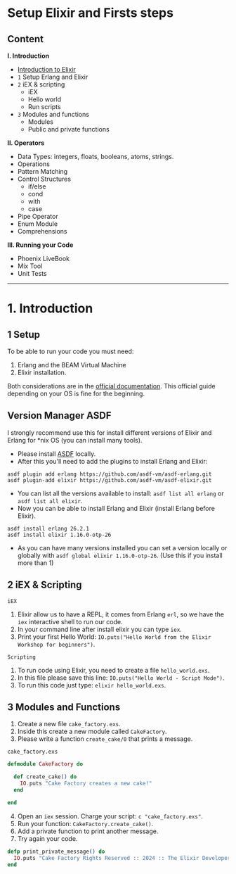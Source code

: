 # Setup Elixir and Firsts steps
## Content 

**I. Introduction**
- [Introduction to Elixir](https://github.com/the-elixir-developer/welcome-elixir)
- `1` Setup Erlang and Elixir
- `2` iEX & scripting
  - iEX
  - Hello world
  - Run scripts
- `3` Modules and functions
  - Modules
  - Public and private functions

**II. Operators**  
- Data Types: integers, floats, booleans, atoms, strings.
- Operations
- Pattern Matching
- Control Structures
  - if/else
  - cond
  - with
  - case
- Pipe Operator
- Enum Module
- Comprehensions

**III. Running your Code**
- Phoenix LiveBook
- Mix Tool 
- Unit Tests

--- 

# 1. Introduction

## 1 Setup

To be able to run your code you must need:
1. Erlang and the BEAM Virtual Machine
2. Elixir installation.

Both considerations are in the [official documentation](https://elixir-lang.org/install.html). This official guide depending on your OS is fine for the beginning. 

## Version Manager ASDF

I strongly recommend use this for install different versions of Elixir and Erlang for *nix OS (you can install many tools).

- Please install [ASDF]([https://github.com/asdf-vm/asdf](https://asdf-vm.com/guide/getting-started.html)) locally.
- After this you'll need to add the plugins to install Erlang and Elixir:
```
asdf plugin add erlang https://github.com/asdf-vm/asdf-erlang.git
asdf plugin-add elixir https://github.com/asdf-vm/asdf-elixir.git
```
- You can list all the versions available to install: `asdf list all erlang` or ` asdf list all elixir`.
- Now you can be able to install Erlang and Elixir (install Erlang before Elixir).
```
asdf install erlang 26.2.1
asdf install elixir 1.16.0-otp-26
```
- As you can have many versions installed you can set a version locally or globally with `asdf global elixir 1.16.0-otp-26`. (Use this if you install more than 1)

## 2 iEX & Scripting

`iEX`
1. Elixir allow us to have a REPL, it comes from Erlang `erl`, so we have the `iex` interactive shell to run our code.
2. In your command line after install elixir you can type `iex`.
3. Print your first Hello World: `IO.puts("Hello World from the Elixir Workshop for beginners")`.

`Scripting`
1. To run code using Elixir, you need to create a file `hello_world.exs`.
2. In this file please save this line: `IO.puts("Hello World - Script Mode")`.
3. To run this code just type: `elixir hello_world.exs`.

## 3 Modules and Functions

1. Create a new file `cake_factory.exs`.
2. Inside this create a new module called `CakeFactory`.
3. Please write a function `create_cake/0` that prints a message.

`cake_factory.exs`
```elixir
defmodule CakeFactory do

  def create_cake() do
    IO.puts "Cake Factory creates a new cake!"
  end

end
```

4. Open an `iex` session. Charge your script: `c "cake_factory.exs"`.
5. Run your function: `CakeFactory.create_cake()`.
6. Add a private function to print another message.
7. Try again your code.

```elixir
defp print_private_message() do
  IO.puts "Cake Factory Rights Reserved :: 2024 :: The Elixir Developer Workshop"
end
```
